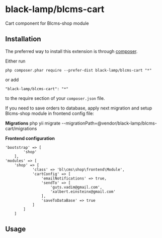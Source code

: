 black-lamp/blcms-cart
=====================
Cart component for Blcms-shop module

Installation
------------

The preferred way to install this extension is through [composer](http://getcomposer.org/download/).

Either run

```
php composer.phar require --prefer-dist black-lamp/blcms-cart "*"
```

or add

```
"black-lamp/blcms-cart": "*"
```

to the require section of your `composer.json` file.

If you need to save orders to database, apply next migration and setup Blcms-shop module in frontend config file:

**Migrations**
php yii migrate --migrationPath=@vendor/black-lamp/blcms-cart/migrations

**Frontend configuration**
```
'bootstrap' => [
        'shop'
    ],
'modules' => [
    'shop' => [
            'class' => 'bl\cms\shop\frontend\Module',
            'cartConfig' => [
                'emailNotifications' => true,
                'sendTo' => [
                    'guts.vadim@gmail.com',
                    'xalbert.einsteinx@gmail.com'
                ],
                'saveToDataBase' => true
            ]
        ]
    ]
```


Usage
-----